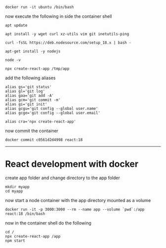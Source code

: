 
```
docker run -it ubuntu /bin/bash
```
now execute the following in side the container shell

```
apt update
```

```
apt install -y wget curl xz-utils vim git inetutils-ping
```

```
curl -fsSL https://deb.nodesource.com/setup_18.x | bash -
```

```
apt-get install -y nodejs
```

```
node -v
```

```
npx create-react-app /tmp/app
```

add the following aliases

```
alias gs='git status'
alias gl='git log'
alias gaa='git add -A'
alias gcm='git commit -m'
alias gi='git init'
alias gcgu='git config --global user.name'
alias gcge='git config --global user.email'

alias cra='npx create-react-app'
```
now commit the container

```
docker commit c0561d2d4998 react:18
```

---


# React development with docker

create app folder and change directory to the app folder

```
mkdir myapp
cd myapp
```

now start a node container with the app directory mounted as a volume

```
docker run -it -p 3000:3000 --rm --name app --volume `pwd`:/app react:18 /bin/bash
```

now in the container shell do the following

```
cd /
npx create-react-app /app
npm start
```
